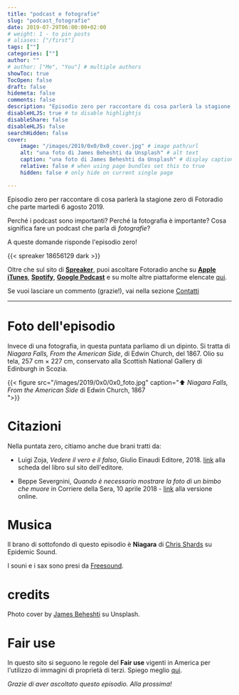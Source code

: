 ```yaml
---
title: "podcast e fotografie"
slug: "podcast_fotografie"
date: 2019-07-29T06:00:00+02:00
# weight: 1 - to pin posts
# aliases: ["/first"]
tags: [""]
categories: [""]
author: ""
# author: ["Me", "You"] # multiple authors
showToc: true
TocOpen: false
draft: false
hidemeta: false
comments: false
description: "Episodio zero per raccontare di cosa parlerà la stagione zero di Fotoradio."
disableHLJS: true # to disable highlightjs
disableShare: false
disableHLJS: false
searchHidden: false
cover:
    image: "/images/2019/0x0/0x0_cover.jpg" # image path/url
    alt: "una foto di James Beheshti da Unsplash" # alt text
    caption: "una foto di James Beheshti da Unsplash" # display caption under cover
    relative: false # when using page bundles set this to true
    hidden: false # only hide on current single page

---
```


Episodio zero per raccontare di cosa parlerà la stagione zero di Fotoradio che parte martedi 6 agosto 2019.

Perché i podcast sono importanti? Perché la fotografia è importante? Cosa significa fare un podcast che parla di _fotografie_?

A queste domande risponde l'episodio zero!

{{< spreaker 18656129 dark >}}

Oltre che sul sito di [**Spreaker**](https://www.spreaker.com/), puoi ascoltare Fotoradio anche su
[**Apple iTunes**](https://links.fotoradio.info/apple), [**Spotify**](https://links.fotoradio.info/spotify), [**Google Podcast**](https://links.fotoradio.info/google) e su molte altre piattaforme elencate [qui](/static_page/listen/).

Se vuoi lasciare un commento (grazie!), vai nella sezione [Contatti](/contact/)

- - -

# Foto dell'episodio
Invece di una fotografia, in questa puntata parliamo di un dipinto. Si tratta di _Niagara Falls, From the American Side_,  di Edwin Church, del 1867. Olio su tela, 257 cm × 227 cm, conservato alla Scottish National Gallery di Edinburgh in Scozia.

{{< figure src="/images/2019/0x0/0x0_foto.jpg" caption="⬆︎ _Niagara Falls, From the American Side_ di Edwin Church, 1867<br> ">}}





# Citazioni
Nella puntata zero, citiamo anche due brani tratti da:

- Luigi Zoja, *Vedere il vero e il falso*, Giulio Einaudi Editore, 2018. [link](https://www.einaudi.it/catalogo-libri/problemi-contemporanei/vedere-il-vero-e-il-falso-luigi-zoja-9788806232788/) alla scheda del libro sul sito dell'editore.

- Beppe Severgnini, *Quando è necessario mostrare la foto di un bimbo che muore* in Corriere della Sera, 10 aprile 2018 - [link](https://www.corriere.it/esteri/18_aprile_10/siria-mostrare-foto-un-bimbo-che-muore-b4fd6eca-3c2f-11e8-b32d-1ffee392ceeb.shtml) alla versione online.


# Musica
Il brano di sottofondo di questo episodio è **Niagara** di [Chris Shards](https://www.epidemicsound.com/search/?term=Chris%20Shards) su Epidemic Sound.

I souni e i sax sono presi da [Freesound](https://freesound.org).


# credits
Photo cover by [James Beheshti](https://unsplash.com/@jb2018?utm_source=unsplash&utm_medium=referral&utm_content=creditCopyText) su Unsplash.


<!--
### Errata corrige
-->


# Fair use
In questo sito si seguono le regole del **Fair use** vigenti in America per l'utilizzo di immagini di proprietà di terzi. Spiego meglio [qui](/static_page/fair_use/).



_Grazie di aver ascoltato questo episodio. Alla prossima!_
